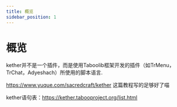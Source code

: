 ```yaml
---
title: 概览
sidebar_position: 1
---
```


# 概览

kether并不是一个插件，而是使用Taboolib框架开发的插件（如TrMenu，TrChat，Adyeshach）所使用的脚本语言.

https://www.yuque.com/sacredcraft/kether 这篇教程写的足够好了喵

kether语句表：https://kether.tabooproject.org/list.html